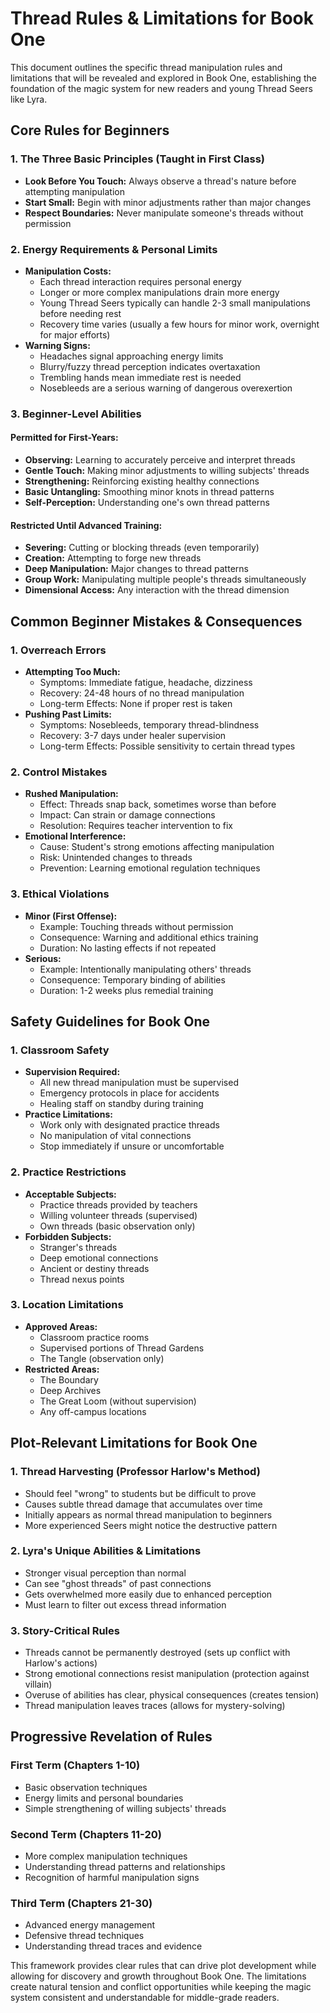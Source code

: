 # Thread Rules & Limitations for Book One

This document outlines the specific thread manipulation rules and limitations that will be revealed and explored in Book One, establishing the foundation of the magic system for new readers and young Thread Seers like Lyra.

## Core Rules for Beginners

### 1. The Three Basic Principles (Taught in First Class)
- **Look Before You Touch:** Always observe a thread's nature before attempting manipulation
- **Start Small:** Begin with minor adjustments rather than major changes 
- **Respect Boundaries:** Never manipulate someone's threads without permission

### 2. Energy Requirements & Personal Limits
- **Manipulation Costs:**
  - Each thread interaction requires personal energy
  - Longer or more complex manipulations drain more energy
  - Young Thread Seers typically can handle 2-3 small manipulations before needing rest
  - Recovery time varies (usually a few hours for minor work, overnight for major efforts)
- **Warning Signs:**
  - Headaches signal approaching energy limits
  - Blurry/fuzzy thread perception indicates overtaxation
  - Trembling hands mean immediate rest is needed
  - Nosebleeds are a serious warning of dangerous overexertion

### 3. Beginner-Level Abilities
#### Permitted for First-Years:
- **Observing:** Learning to accurately perceive and interpret threads
- **Gentle Touch:** Making minor adjustments to willing subjects' threads
- **Strengthening:** Reinforcing existing healthy connections
- **Basic Untangling:** Smoothing minor knots in thread patterns
- **Self-Perception:** Understanding one's own thread patterns

#### Restricted Until Advanced Training:
- **Severing:** Cutting or blocking threads (even temporarily)
- **Creation:** Attempting to forge new threads
- **Deep Manipulation:** Major changes to thread patterns
- **Group Work:** Manipulating multiple people's threads simultaneously
- **Dimensional Access:** Any interaction with the thread dimension

## Common Beginner Mistakes & Consequences

### 1. Overreach Errors
- **Attempting Too Much:**
  - Symptoms: Immediate fatigue, headache, dizziness
  - Recovery: 24-48 hours of no thread manipulation
  - Long-term Effects: None if proper rest is taken
- **Pushing Past Limits:**
  - Symptoms: Nosebleeds, temporary thread-blindness
  - Recovery: 3-7 days under healer supervision
  - Long-term Effects: Possible sensitivity to certain thread types

### 2. Control Mistakes
- **Rushed Manipulation:**
  - Effect: Threads snap back, sometimes worse than before
  - Impact: Can strain or damage connections
  - Resolution: Requires teacher intervention to fix
- **Emotional Interference:**
  - Cause: Student's strong emotions affecting manipulation
  - Risk: Unintended changes to threads
  - Prevention: Learning emotional regulation techniques

### 3. Ethical Violations
- **Minor (First Offense):**
  - Example: Touching threads without permission
  - Consequence: Warning and additional ethics training
  - Duration: No lasting effects if not repeated
- **Serious:**
  - Example: Intentionally manipulating others' threads
  - Consequence: Temporary binding of abilities
  - Duration: 1-2 weeks plus remedial training

## Safety Guidelines for Book One

### 1. Classroom Safety
- **Supervision Required:**
  - All new thread manipulation must be supervised
  - Emergency protocols in place for accidents
  - Healing staff on standby during training
- **Practice Limitations:**
  - Work only with designated practice threads
  - No manipulation of vital connections
  - Stop immediately if unsure or uncomfortable

### 2. Practice Restrictions
- **Acceptable Subjects:**
  - Practice threads provided by teachers
  - Willing volunteer threads (supervised)
  - Own threads (basic observation only)
- **Forbidden Subjects:**
  - Stranger's threads
  - Deep emotional connections
  - Ancient or destiny threads
  - Thread nexus points

### 3. Location Limitations
- **Approved Areas:**
  - Classroom practice rooms
  - Supervised portions of Thread Gardens
  - The Tangle (observation only)
- **Restricted Areas:**
  - The Boundary
  - Deep Archives
  - The Great Loom (without supervision)
  - Any off-campus locations

## Plot-Relevant Limitations for Book One

### 1. Thread Harvesting (Professor Harlow's Method)
- Should feel "wrong" to students but be difficult to prove
- Causes subtle thread damage that accumulates over time
- Initially appears as normal thread manipulation to beginners
- More experienced Seers might notice the destructive pattern

### 2. Lyra's Unique Abilities & Limitations
- Stronger visual perception than normal
- Can see "ghost threads" of past connections
- Gets overwhelmed more easily due to enhanced perception
- Must learn to filter out excess thread information

### 3. Story-Critical Rules
- Threads cannot be permanently destroyed (sets up conflict with Harlow's actions)
- Strong emotional connections resist manipulation (protection against villain)
- Overuse of abilities has clear, physical consequences (creates tension)
- Thread manipulation leaves traces (allows for mystery-solving)

## Progressive Revelation of Rules

### First Term (Chapters 1-10)
- Basic observation techniques
- Energy limits and personal boundaries
- Simple strengthening of willing subjects' threads

### Second Term (Chapters 11-20)
- More complex manipulation techniques
- Understanding thread patterns and relationships
- Recognition of harmful manipulation signs

### Third Term (Chapters 21-30)
- Advanced energy management
- Defensive thread techniques
- Understanding thread traces and evidence

This framework provides clear rules that can drive plot development while allowing for discovery and growth throughout Book One. The limitations create natural tension and conflict opportunities while keeping the magic system consistent and understandable for middle-grade readers.
